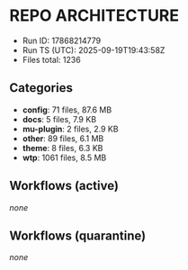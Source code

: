 # REPO ARCHITECTURE
- Run ID: 17868214779
- Run TS (UTC): 2025-09-19T19:43:58Z
- Files total: 1236

## Categories
- **config**: 71 files, 87.6 MB
- **docs**: 5 files, 7.9 KB
- **mu-plugin**: 2 files, 2.9 KB
- **other**: 89 files, 6.1 MB
- **theme**: 8 files, 6.3 KB
- **wtp**: 1061 files, 8.5 MB

## Workflows (active)
_none_

## Workflows (quarantine)
_none_
